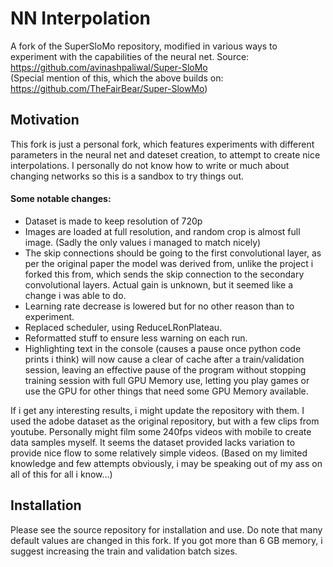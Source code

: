 # NN Interpolation
A fork of the SuperSloMo repository, modified in various ways to experiment with the capabilities of the neural net. 
Source: https://github.com/avinashpaliwal/Super-SloMo  
(Special mention of this, which the above builds on: https://github.com/TheFairBear/Super-SlowMo)

## Motivation
This fork is just a personal fork, which features experiments with different parameters in the neural net and dateset creation, to attempt to create nice interpolations.
I personally do not know how to write or much about changing networks so this is a sandbox to try things out. 

#### Some notable changes:
- Dataset is made to keep resolution of 720p
- Images are loaded at full resolution, and random crop is almost full image. (Sadly the only values i managed to match nicely)
- The skip connections should be going to the first convolutional layer, as per the original paper the model was derived from, unlike the project i forked this from, which sends the skip connection to the secondary convolutional layers. Actual gain is unknown, but it seemed like a change i was able to do. 
- Learning rate decrease is lowered but for no other reason than to experiment. 
- Replaced scheduler, using ReduceLRonPlateau.
- Reformatted stuff to ensure less warning on each run.
- Highlighting text in the console (causes a pause once python code prints i think) will now cause a clear of cache after a train/validation session, leaving an effective pause of the program without stopping training session with full GPU Memory use, letting you play games or use the GPU for other things that need some GPU Memory available. 

If i get any interesting results, i might update the repository with them. I used the adobe dataset as the original repository, but with a few clips from youtube. Personally might film some 240fps videos with mobile to create data samples myself. It seems the dataset provided lacks variation to provide nice flow to some relatively simple videos. (Based on my limited knowledge and few attempts obviously, i may be speaking out of my ass on all of this for all i know...)   

## Installation

Please see the source repository for installation and use. Do note that many default values are changed in this fork. If you got more than 6 GB memory, i suggest increasing the train and validation batch sizes.
